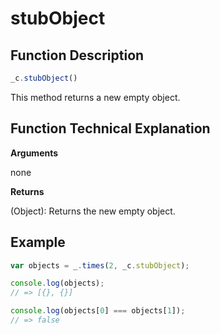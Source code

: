 # stubObject

## Function Description

```javascript
_c.stubObject()
```

This method returns a new empty object.

## Function Technical Explanation

**Arguments**

none

**Returns**

(Object): Returns the new empty object.

## Example

```javascript
var objects = _.times(2, _c.stubObject);

console.log(objects);
// => [{}, {}]

console.log(objects[0] === objects[1]);
// => false
```

